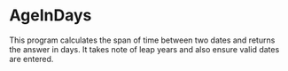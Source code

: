 # AgeInDays
This program calculates the span of time between two dates and returns the answer in days.
It takes note of leap years and also ensure valid dates are entered.
